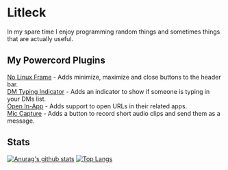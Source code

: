 # Litleck
In my spare time I enjoy programming random things and sometimes things that are actually useful.

## My Powercord Plugins
[No Linux Frame](https://github.com/Litleck/no-linux-frame) - Adds minimize, maximize and close buttons to the header bar.<br>
[DM Typing Indicator](https://github.com/Litleck/DM-Typing-Indicator) - Adds an indicator to show if someone is typing in your DMs list.<br>
[Open In-App](https://github.com/Litleck/open-in-app) - Adds support to open URLs in their related apps.<br>
[Mic Capture](https://github.com/Litleck/mic-capture) - Adds a button to record short audio clips and send them as a message.<br>

## Stats
[![Anurag's github stats](https://github-readme-stats.vercel.app/api?username=litleck&show_icons=true&theme=dark&include_all_commits=true)](https://github.com/anuraghazra/github-readme-stats)
[![Top Langs](https://github-readme-stats.vercel.app/api/top-langs/?username=litleck&theme=dark&langs_count=6&layout=compact)](https://github.com/anuraghazra/github-readme-stats)
